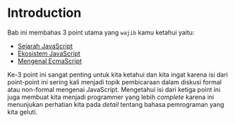 # Introduction

Bab ini membahas 3 point utama yang ```wajib``` kamu ketahui yaitu:

* [Sejarah JavaScript](https://github.com/teknosains/Buku-Saku-JavaScript/blob/main/1%20-%20Introduction/1%20-%20Sejarah%20JavaScript.md)
* [Ekosistem JavaScript](https://github.com/teknosains/Buku-Saku-JavaScript/blob/main/1%20-%20Introduction/2%20-%20Ekosistem%20JavaScript.md)
* [Mengenal EcmaScript](https://github.com/teknosains/Buku-Saku-JavaScript/blob/main/1%20-%20Introduction/3%20-%20Mengenal%20Ecmascript.md)

Ke-3 point ini sangat penting untuk kita ketahui dan kita ingat karena isi dari point-point ini sering kali menjadi topik pembicaraan dalam diskusi formal atau non-formal mengenai JavaScript.
Mengetahui isi dari ketiga point ini juga membuat kita menjadi programmer yang lebih _complete_ karena ini menunjukan perhatian kita pada _detail_ tentang bahasa pemrograman yang kita geluti.  
